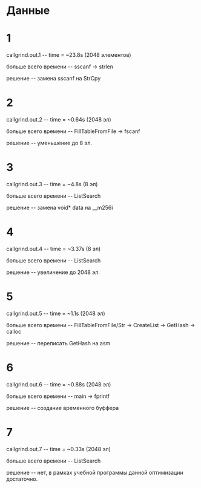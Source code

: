 # Данные

# 1
callgrind.out.1 -- time = ~23.8s (2048 элементов)

больше всего времени -- sscanf -> strlen

решение -- замена sscanf на StrCpy

# 2 

callgrind.out.2 -- time = ~0.64s (2048 эл)

больше всего времени -- FillTableFromFile -> fscanf

решение -- уменьшение до 8 эл.

# 3

callgrind.out.3 -- time = ~4.8s (8 эл)

больше всего времени -- ListSearch

решение -- замена void* data на __m256i

# 4

callgrind.out.4 -- time = ~3.37s (8 эл)

больше всего времени -- ListSearch

решение -- увеличение до 2048 эл.

# 5

callgrind.out.5 -- time = ~1.1s (2048 эл)

больше всего времени -- FillTableFromFile/Str -> CreateList -> GetHash -> calloc

решение -- переписать GetHash на asm

# 6

callgrind.out.6 -- time = ~0.88s (2048 эл)

больше всего времени -- main -> fprintf

решение -- создание временного буффера

# 7

callgrind.out.7 -- time = ~0.33s (2048 эл)

больше всего времени -- ListSearch

решение -- нет, в рамках учебной программы данной оптимизации достаточно.